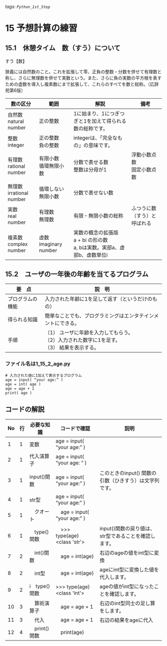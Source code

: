 ###### tags: `Python_1st_Step`
# 15 予想計算の練習

## 15.1　休憩タイム　数（すう）について　
すう【数】

狭義には自然数のこと。これを拡張して零、正負の整数・分数を併せて有理数と称し、さらに無理数を併せて実数という。また、さらに負の実数の平方根を表すための虚数を導入し複素数にまで拡張して、これらのすべてを数と総称。（広辞苑第6版）

|数の区分|範囲|解説|備考|
|---|---|---|---|
|自然数<br>natural number|正の整数|1に始まり、1につぎつぎと1を加えて得られる数の総称です。||
|整数<br>integer|正の整数<br>負の整数|integerは、「完全なもの」の意味です。||
|有理数<br>rational number|有限小数<br>循環無限小数|分数で表せる数<br>整数は分母が1|浮動小数点数<br>固定小数点数|
|無理数<br>irrational number|循環しない無限小数|分数で表せない数||
|実数<br>real number|有理数<br>無理数|有限・無限小数の総称|ふつうに数（すう）と呼ばれる|
|複素数<br>complex number|虚数<br>imaginary number|実数の概念の拡張版<br>a + bi の形の数<br>a, bは実数。実部a、虚部b、虚数単位i||




## 15.2　ユーザの一年後の年齢を当てるプログラム

|要　点|説　明|
|---|---|
|プログラムの機能|入力された年齢に1を足して返す（というだけのもの）|
|得られる知識|簡単なことでも、プログラミングはエンタテインメントにできる。|
|手順|（1） ユーザに年齢を入力してもらう。<br>（2）入力された数字に1を足す。<br>（3） 結果を表示する。|

### ファイル名は1_15_2_age.py
```python=0
# 入力された値に1加えて表示するプログラム
age = input( “your age:” )
age = int( age )
age = age + 1
print( age )
```

## コードの解説

|No|行|必要な知識|コードで確認|説明|
|---|---|---|---|---|
|1|1|変数|age = input( “your age:” )|||
|2|1|代入演算子|age = input( “your age: ” )
|3|1|input()関数|age = input( “your age:” )|このときのinput() 関数の引数（ひきすう）は文字列です。|
|4|1|str型|age = input( “your age:” )||
|5|1|　クオート|　age = input( “your age:” )||
|6|1|　type()関数|　>>> type(age)<br><class 'str'>|input()関数の戻り値は、str型であることを確認します。|
|7|2|　int()関数|　age = int(age)|右辺のageの値をint型に変換|
|8|2|　int型|　age = int(age)|ageにint型に変換した値を代入します。|
|9|2|i　type()関数| >>> type(age)<br><class 'int'>|ageの値がint型になったことを確認します。|
|10|3|　算術演算子|　age = age + 1|右辺のint型同士の足し算をします。|
|11|3|　代入| 　age = age + 1|右辺の結果をageに代入|
|12|4|　print()関数|　print(age)|






